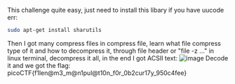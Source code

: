This challenge quite easy, just need to install this libary if you have uucode err:
```bash
sudo apt-get install sharutils
```
Then I got many compress files in compress file, learn what file compress type of it and how to decompress it, through file header or "file -z ..." in linux terminal, decompress it all, in the end I got ACSII text:
![image](https://user-images.githubusercontent.com/101840614/158912674-b22aa358-d9ec-4c04-b0ba-02e42ad384fe.png)
Decode it and we got the flag: picoCTF{f1len@m3_m@n1pul@t10n_f0r_0b2cur17y_950c4fee}